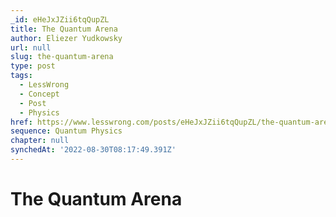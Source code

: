 ```yaml
---
_id: eHeJxJZii6tqQupZL
title: The Quantum Arena
author: Eliezer Yudkowsky
url: null
slug: the-quantum-arena
type: post
tags:
  - LessWrong
  - Concept
  - Post
  - Physics
href: https://www.lesswrong.com/posts/eHeJxJZii6tqQupZL/the-quantum-arena
sequence: Quantum Physics
chapter: null
synchedAt: '2022-08-30T08:17:49.391Z'
---
```


# The Quantum Arena
